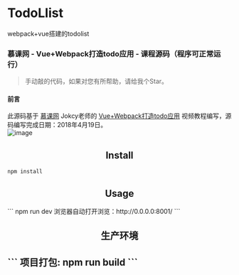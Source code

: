 # TodoLlist
webpack+vue搭建的todolist
### 慕课网 - Vue+Webpack打造todo应用 - 课程源码（程序可正常运行）
> 手动敲的代码，如果对您有所帮助，请给我个Star。
#### 前言
此源码基于 [慕课网](https://www.imooc.com/) Jokcy老师的 [Vue+Webpack打造todo应用](https://www.imooc.com/learn/935) 视频教程编写，源码编写完成日期：2018年4月19日。  
![image](https://github.com/ZhengLiJing/TodoLlist/raw/master/src/assets/images/todo2.jpg)
<h2 align="center">Install</h2>

```
npm install
```
<h2 align="center">Usage</h2>
```
npm run dev
浏览器自动打开浏览：http://0.0.0.0:8001/
```
<h2 align="center">生产环境<h2>
```
项目打包: npm run build
```


